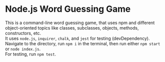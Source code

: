 # Node.js Word Guessing Game

This is a command-line word guessing game, that uses npm and different object-oriented topics like classes, subclasses, objects, methods, constructors, etc. <br/>
It uses `node.js`, `inquirer`, `chalk`, and `jest` for testing (devDependency).<br/>
Navigate to the directory, run `npm i` in the terminal, then run either `npm start` or `node index.js`.<br/>
For testing, run `npm test`.